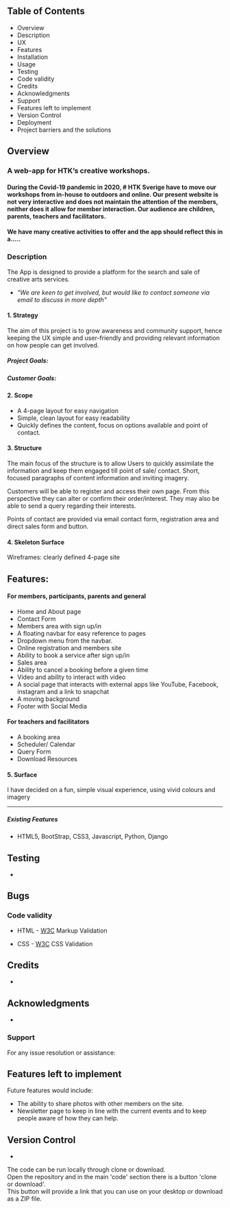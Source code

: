 ## Table of Contents

- Overview
- Description
- UX
- Features
- Installation
- Usage
- Testing
- Code validity
- Credits
- Acknowledgments
- Support
- Features left to implement
- Version Control
- Deployment
- Project barriers and the solutions

## Overview

### A web-app for HTK’s creative workshops. 

#### During the Covid-19 pandemic in 2020, # HTK Sverige have to move our workshops from in-house to outdoors and online. Our present website is not very interactive and does not maintain the attention of the members, neither does it allow for member interaction. Our audience are children, parents, teachers and facilitators. 

#### We have many creative activities to offer and the app should reflect this in a.....
 
### Description

The App is designed to provide a platform for the search and sale of creative arts services.

- *"We are keen to get involved, but would like to contact someone via email to discuss in more depth"*

#### 1.	Strategy

The aim of this project is to grow awareness and community support, hence keeping the UX simple and user-friendly and providing relevant information on how people can get involved.

##### Project Goals:

##### Customer Goals:

#### 2.	Scope

- A 4-page layout for easy navigation
- Simple, clean layout for easy readability
- Quickly defines the content, focus on options available and point of contact.

#### 3.	Structure

The main focus of the structure is to allow Users to quickly assimilate the information and keep them engaged till point of sale/ contact. Short, focused paragraphs of content information and inviting imagery. 

Customers will be able to register and access their own page. From this perspective they can alter or confirm their order/interest. They may also be able to send a query regarding their interests.

Points of contact are provided via email contact form, registration area and direct sales form and  button.

#### 4.	Skeleton Surface

Wireframes: clearly defined 4-page site

## Features:

#### For members, participants, parents and general

-  Home and About page
-  Contact Form
- 	Members area with sign up/in
-	 A floating navbar for easy reference to pages
- 	Dropdown menu from the navbar. 
- 	Online registration and members site
- 	Ability to book a service after sign up/in
-  Sales area
- 	Ability to cancel a booking before a given time
- 	Video and ability to interact with video
-	 A social page that interacts with external apps like YouTube, Facebook, instagram and a link to snapchat
-	 A moving background
-  Footer with Social Media


#### For teachers and facilitators

-	 A booking area
-	 Scheduler/ Calendar
-	 Query Form
-  Download Resources


#### 5. 	Surface

I have decided on a fun, simple visual experience, using vivid colours and imagery

***

##### Existing Features

-  HTML5, BootStrap, CSS3, Javascript, Python, Django

## Testing

-

## Bugs

### Code validity

- HTML - [W3C](https://validator.w3.org/) Markup Validation

- CSS - [W3C](https://jigsaw.w3.org/css-validator/) CSS Validation

## Credits

-

## Acknowledgments

-

### Support

For any issue resolution or assistance:

## Features left to implement

Future features would include:

- The ability to share photos with other members on the site.
- Newsletter page to keep in line with the current events and to keep people aware of how they can help.

## Version Control

-

The code can be run locally through clone or download.  
Open the repository and in the main 'code' section there is a button 'clone or download'.  
This button will provide a link that you can use on your desktop or download as a ZIP file.
